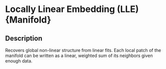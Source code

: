 # Locally Linear Embedding (LLE) {Manifold}

## Description

Recovers global non-linear structure from linear fits.
Each local patch of the manifold can be written as a linear, weighted sum of its neighbors given enough data.
